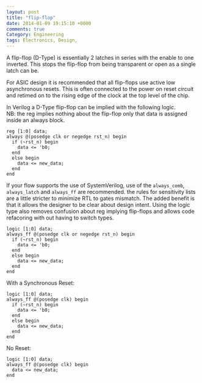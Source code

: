 ```yaml
---
layout: post
title: "flip-flop"
date: 2014-01-09 19:15:10 +0000
comments: true
Category: Engineering
tags: Electronics, Design,
---
```


A flip-flop (D-Type) is essentially 2 latches in series with the enable to one inverted.
This stops the flip-flop from being transparent or open as a single latch can be.

For ASIC design it is recommended that all flip-flops use active low asynchronous resets. 
This is often connected to the power on reset circuit and retimed on to the rising edge of the clock at the top level of the chip.

In Verilog a D-Type flip-flop can be implied with the following logic.  
NB: the reg implies nothing about the flip-flop only that data is assigned inside an always block.

    reg [1:0] data; 
    always @(posedge clk or negedge rst_n) begin
      if (~rst_n) begin
        data <= 'b0;
      end
      else begin
        data <= new_data;
      end
    end

If your flow supports the use of SystemVerilog, use of the `always_comb`, `always_latch` and `always_ff` are recommended. 
the rules for sensitivity lists are a little stricter to minimize RTL to gates mismatch. 
The added benefit is that it allows the designer to be clear about design intent. 
Using the logic type also removes confusion about reg implying flip-flops and allows code refacoring with out having to switch types.

    logic [1:0] data; 
    always_ff @(posedge clk or negedge rst_n) begin
      if (~rst_n) begin
        data <= 'b0;
      end
      else begin
        data <= new_data;
      end
    end
    
With a Synchronous Reset:

    logic [1:0] data; 
    always_ff @(posedge clk) begin
      if (~rst_n) begin
        data <= 'b0;
      end
      else begin
        data <= new_data;
      end
    end

No Reset:

    logic [1:0] data; 
    always_ff @(posedge clk) begin
      data <= new_data;
    end

